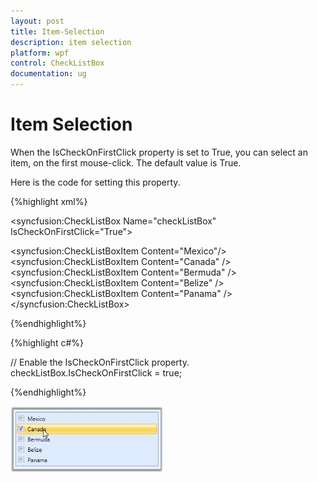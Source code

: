 ```yaml
---
layout: post
title: Item-Selection
description: item selection
platform: wpf
control: CheckListBox
documentation: ug
---
```


# Item Selection

When the IsCheckOnFirstClick property is set to True, you can select an item, on the first mouse-click. The default value is True.

Here is the code for setting this property.


{%highlight xml%}

   <!-- Adding CheckListBox -->
   <syncfusion:CheckListBox Name="checkListBox" IsCheckOnFirstClick="True"> 
   
   <!-- Adding CheckListBox items -->   
   <syncfusion:CheckListBoxItem Content="Mexico"/>  
   <syncfusion:CheckListBoxItem Content="Canada" /> 
   <syncfusion:CheckListBoxItem Content="Bermuda" /> 
   <syncfusion:CheckListBoxItem Content="Belize" />   
   <syncfusion:CheckListBoxItem Content="Panama" />
   </syncfusion:CheckListBox></td></tr>
   
{%endhighlight%}

{%highlight c#%}

// Enable the IsCheckOnFirstClick property.
checkListBox.IsCheckOnFirstClick = true;  </td></tr>

{%endhighlight%}





![](Item-Selection_images/Item-Selection_img1.jpeg)



